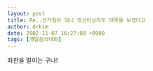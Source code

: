 ```yaml
---
layout: post
title: Re..선거철이 되니 정신이상자도 대목을 보겠다고
author: drkim
date: 2002-11-07 16:27:08 +0900
tags: [깨달음의대화]
---
```

좌판을 벌이는 구나!
